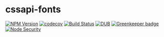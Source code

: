 # cssapi-fonts

[![NPM Version](https://img.shields.io/npm/v/cssapi-fonts.svg)](https://www.npmjs.com/package/cssapi-fonts)
[![codecov](https://img.shields.io/codecov/c/github/Undistraction/cssapi-fonts.svg)](https://codecov.io/gh/Undistraction/cssapi-fonts)
[![Build Status](https://img.shields.io/travis/Undistraction/cssapi-fonts.svg)](https://travis-ci.org/Undistraction/cssapi-fonts)
[![DUB](https://img.shields.io/dub/l/vibe-d.svg)](./LICENSE.md)
[![Greenkeeper badge](https://badges.greenkeeper.io/Undistraction/cssapi-fonts.svg)](https://greenkeeper.io/)
[![Node Security](https://nodesecurity.io/orgs/undistraction/projects/a35fe973-f912-4caa-b9fd-53e8ca637532/badge)](https://nodesecurity.io/orgs/undistraction/projects/a35fe973-f912-4caa-b9fd-53e8ca637532)
